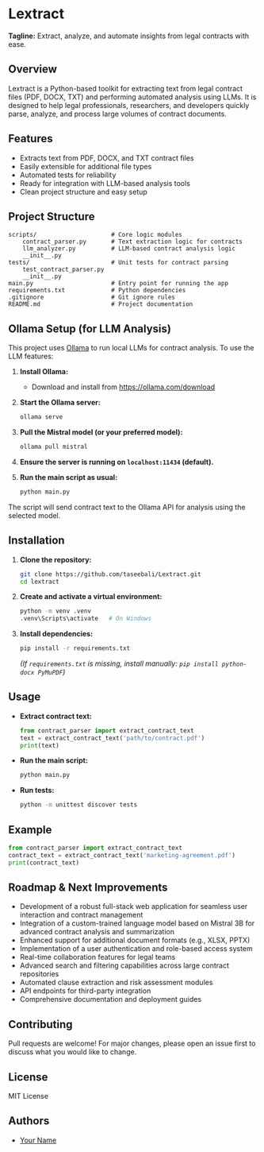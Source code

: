 # Lextract

**Tagline:**
Extract, analyze, and automate insights from legal contracts with ease.

## Overview
Lextract is a Python-based toolkit for extracting text from legal contract files (PDF, DOCX, TXT) and performing automated analysis using LLMs. It is designed to help legal professionals, researchers, and developers quickly parse, analyze, and process large volumes of contract documents.

## Features
- Extracts text from PDF, DOCX, and TXT contract files
- Easily extensible for additional file types
- Automated tests for reliability
- Ready for integration with LLM-based analysis tools
- Clean project structure and easy setup

## Project Structure
```
scripts/                     # Core logic modules
    contract_parser.py       # Text extraction logic for contracts
    llm_analyzer.py          # LLM-based contract analysis logic
    __init__.py
tests/                       # Unit tests for contract parsing
    test_contract_parser.py
    __init__.py
main.py                      # Entry point for running the app
requirements.txt             # Python dependencies
.gitignore                   # Git ignore rules
README.md                    # Project documentation
```

## Ollama Setup (for LLM Analysis)

This project uses [Ollama](https://ollama.com/) to run local LLMs for contract analysis. To use the LLM features:

1. **Install Ollama:**
   - Download and install from https://ollama.com/download

2. **Start the Ollama server:**
   ```sh
   ollama serve
   ```

3. **Pull the Mistral model (or your preferred model):**
   ```sh
   ollama pull mistral
   ```

4. **Ensure the server is running on `localhost:11434` (default).**

5. **Run the main script as usual:**
   ```sh
   python main.py
   ```

The script will send contract text to the Ollama API for analysis using the selected model.

## Installation
1. **Clone the repository:**
   ```sh
   git clone https://github.com/taseebali/Lextract.git
   cd lextract
   ```
2. **Create and activate a virtual environment:**
   ```sh
   python -m venv .venv
   .venv\Scripts\activate   # On Windows
   ```
3. **Install dependencies:**
   ```sh
   pip install -r requirements.txt
   ```
   *(If `requirements.txt` is missing, install manually: `pip install python-docx PyMuPDF`)*

## Usage
- **Extract contract text:**
  ```python
  from contract_parser import extract_contract_text
  text = extract_contract_text('path/to/contract.pdf')
  print(text)
  ```
- **Run the main script:**
  ```sh
  python main.py
  ```
- **Run tests:**
  ```sh
  python -m unittest discover tests
  ```

## Example
```python
from contract_parser import extract_contract_text
contract_text = extract_contract_text('marketing-agreement.pdf')
print(contract_text)
```

## Roadmap & Next Improvements
- Development of a robust full-stack web application for seamless user interaction and contract management
- Integration of a custom-trained language model based on Mistral 3B for advanced contract analysis and summarization
- Enhanced support for additional document formats (e.g., XLSX, PPTX)
- Implementation of a user authentication and role-based access system
- Real-time collaboration features for legal teams
- Advanced search and filtering capabilities across large contract repositories
- Automated clause extraction and risk assessment modules
- API endpoints for third-party integration
- Comprehensive documentation and deployment guides

## Contributing
Pull requests are welcome! For major changes, please open an issue first to discuss what you would like to change.

## License
MIT License

## Authors
- [Your Name](https://github.com/yourusername)

